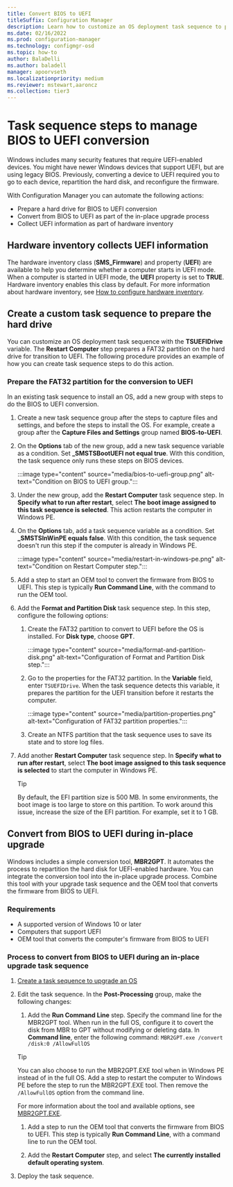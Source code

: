 ```yaml
---
title: Convert BIOS to UEFI
titleSuffix: Configuration Manager
description: Learn how to customize an OS deployment task sequence to prepare a FAT32 partition for transition to UEFI.
ms.date: 02/16/2022
ms.prod: configuration-manager
ms.technology: configmgr-osd
ms.topic: how-to
author: BalaDelli
ms.author: baladell
manager: apoorvseth
ms.localizationpriority: medium
ms.reviewer: mstewart,aaroncz 
ms.collection: tier3
---
```


# Task sequence steps to manage BIOS to UEFI conversion

Windows includes many security features that require UEFI-enabled devices. You might have newer Windows devices that support UEFI, but are using legacy BIOS. Previously, converting a device to UEFI required you to go to each device, repartition the hard disk, and reconfigure the firmware.

With Configuration Manager you can automate the following actions:

- Prepare a hard drive for BIOS to UEFI conversion
- Convert from BIOS to UEFI as part of the in-place upgrade process
- Collect UEFI information as part of hardware inventory

## Hardware inventory collects UEFI information

The hardware inventory class (**SMS_Firmware**) and property (**UEFI**) are available to help you determine whether a computer starts in UEFI mode. When a computer is started in UEFI mode, the **UEFI** property is set to **TRUE**. Hardware inventory enables this class by default. For more information about hardware inventory, see [How to configure hardware inventory](../../core/clients/manage/inventory/configure-hardware-inventory.md).

## Create a custom task sequence to prepare the hard drive

You can customize an OS deployment task sequence with the **TSUEFIDrive** variable. The **Restart Computer** step prepares a FAT32 partition on the hard drive for transition to UEFI. The following procedure provides an example of how you can create task sequence steps to do this action.

### Prepare the FAT32 partition for the conversion to UEFI

In an existing task sequence to install an OS, add a new group with steps to do the BIOS to UEFI conversion.

1. Create a new task sequence group after the steps to capture files and settings, and before the steps to install the OS. For example, create a group after the **Capture Files and Settings** group named **BIOS-to-UEFI**.

1. On the **Options** tab of the new group, add a new task sequence variable as a condition. Set **_SMSTSBootUEFI not equal true**. With this condition, the task sequence only runs these steps on BIOS devices.

    :::image type="content" source="media/bios-to-uefi-group.png" alt-text="Condition on BIOS to UEFI group.":::

1. Under the new group, add the **Restart Computer** task sequence step. In **Specify what to run after restart**, select **The boot image assigned to this task sequence is selected**. This action restarts the computer in Windows PE.

1. On the **Options** tab, add a task sequence variable as a condition. Set **_SMSTSInWinPE equals false**. With this condition, the task sequence doesn't run this step if the computer is already in Windows PE.

    :::image type="content" source="media/restart-in-windows-pe.png" alt-text="Condition on Restart Computer step.":::

1. Add a step to start an OEM tool to convert the firmware from BIOS to UEFI. This step is typically **Run Command Line**, with the command to run the OEM tool.

1. Add the **Format and Partition Disk** task sequence step. In this step, configure the following options:

    1. Create the FAT32 partition to convert to UEFI before the OS is installed. For **Disk type**, choose **GPT**.

        :::image type="content" source="media/format-and-partition-disk.png" alt-text="Configuration of Format and Partition Disk step.":::

    1. Go to the properties for the FAT32 partition. In the **Variable** field, enter `TSUEFIDrive`. When the task sequence detects this variable, it prepares the partition for the UEFI transition before it restarts the computer.

        :::image type="content" source="media/partition-properties.png" alt-text="Configuration of FAT32 partition properties.":::

    1. Create an NTFS partition that the task sequence uses to save its state and to store log files.

1. Add another **Restart Computer** task sequence step. In **Specify what to run after restart**, select **The boot image assigned to this task sequence is selected** to start the computer in Windows PE.

    > [!TIP]
    > By default, the EFI partition size is 500 MB. In some environments, the boot image is too large to store on this partition. To work around this issue, increase the size of the EFI partition. For example, set it to 1 GB.<!-- SCCMDocs#1024 -->

## <a name="bkmk_ipu"></a> Convert from BIOS to UEFI during in-place upgrade

Windows includes a simple conversion tool, **MBR2GPT**. It automates the process to repartition the hard disk for UEFI-enabled hardware. You can integrate the conversion tool into the in-place upgrade process. Combine this tool with your upgrade task sequence and the OEM tool that converts the firmware from BIOS to UEFI.

### Requirements

- A supported version of Windows 10 or later
- Computers that support UEFI
- OEM tool that converts the computer's firmware from BIOS to UEFI

### Process to convert from BIOS to UEFI during an in-place upgrade task sequence

1. [Create a task sequence to upgrade an OS](create-a-task-sequence-to-upgrade-an-operating-system.md)

1. Edit the task sequence. In the **Post-Processing** group, make the following changes:

    1. Add the **Run Command Line** step. Specify the command line for the MBR2GPT tool. When run in the full OS, configure it to covert the disk from MBR to GPT without modifying or deleting data. In **Command line**, enter the following command: `MBR2GPT.exe /convert /disk:0 /AllowFullOS`

    > [!TIP]
    > You can also choose to run the MBR2GPT.EXE tool when in Windows PE instead of in the full OS. Add a step to restart the computer to Windows PE before the step to run the MBR2GPT.EXE tool. Then remove the `/AllowFullOS` option from the command line.

    For more information about the tool and available options, see [MBR2GPT.EXE](/windows/deployment/mbr-to-gpt).

    1. Add a step to run the OEM tool that converts the firmware from BIOS to UEFI. This step is typically **Run Command Line**, with a command line to run the OEM tool.

    1. Add the **Restart Computer** step, and select **The currently installed default operating system**.

1. Deploy the task sequence.
